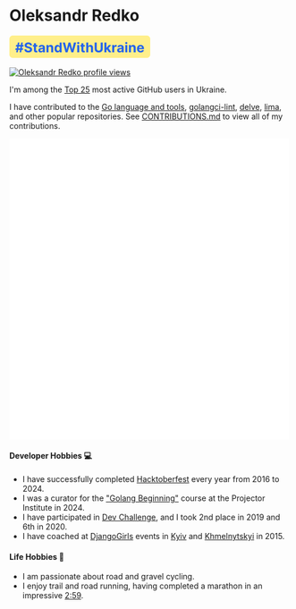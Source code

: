 # Oleksandr Redko

[![Stand With Ukraine](https://raw.githubusercontent.com/vshymanskyy/StandWithUkraine/main/badges/StandWithUkraine.svg)](https://stand-with-ukraine.pp.ua)

[![Oleksandr Redko profile views](https://u8views.com/api/v1/github/profiles/3228886/views/day-week-month-total-count.svg)](https://u8views.com/github/alexandear)

I'm among the [Top 25](https://github.com/gayanvoice/top-github-users/blob/c06af2fbac5a047eb791156204a952984775863e/markdown/public_contributions/ukraine.md) most active GitHub users in Ukraine.

I have contributed to the [Go language and tools](CONTRIBUTIONS.md#google-go-git-repositories),
[golangci-lint](https://github.com/golangci/golangci-lint/commits?author=alexandear),
[delve](https://github.com/go-delve/delve/commits?author=alexandear),
[lima](https://github.com/lima-vm/lima/commits?author=alexandear),
and other popular repositories.
See [CONTRIBUTIONS.md](./CONTRIBUTIONS.md) to view all of my contributions.

<a href="CONTRIBUTIONS.md">
  <img align="center" src="github-metrics.svg" alt="Metrics" width="500">
</a>

#### Developer Hobbies :computer:

- I have successfully completed [Hacktoberfest](https://hacktoberfest.com) every year from 2016 to 2024.
- I was a curator for the ["Golang Beginning"](https://prjctr.com/course/golang-beginning) course at the Projector Institute in 2024.
- I have participated in [Dev Challenge](https://devchallenge.it/), and I took 2nd place in 2019 and 6th in 2020.
- I have coached at [DjangoGirls](https://djangogirls.org) events in [Kyiv](https://www.facebook.com/djangogirlskyiv/photos/a.1597027043880257/1597028007213494) and [Khmelnytskyi](https://www.facebook.com/uapycon/photos/a.903859323029360/903862623029030) in 2015.

#### Life Hobbies :runner:

- I am passionate about road and gravel cycling.
- I enjoy trail and road running, having completed a marathon in an impressive [2:59](https://www.strava.com/activities/2749444073).
